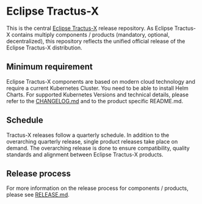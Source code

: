 # Eclipse Tractus-X

This is the central [Eclipse Tractus-X](https://projects.eclipse.org/projects/automotive.tractusx) release repository.
As Eclipse Tractus-X contains multiply components / products (mandatory, optional, decentralized), this repository reflects the
unified official release of the Eclipse Tractus-X distribution.

## Minimum requirement

Eclipse Tractus-X components are based on modern cloud technology and require a current Kubernetes Cluster. You need to be able to install Helm Charts. For supported Kubernetes Versions and technical details, please refer to the [CHANGELOG.md](CHANGELOG.md) and to the product specific README.md.

## Schedule

Tractus-X releases follow a quarterly schedule. In addition to the overarching quarterly release, single product
releases take place on demand.
The overarching release is done to ensure compatibility, quality standards and alignment between Eclipse Tractus-X products.

## Release process

For more information on the release process for components / products, please see [RELEASE.md](RELEASE.md).
